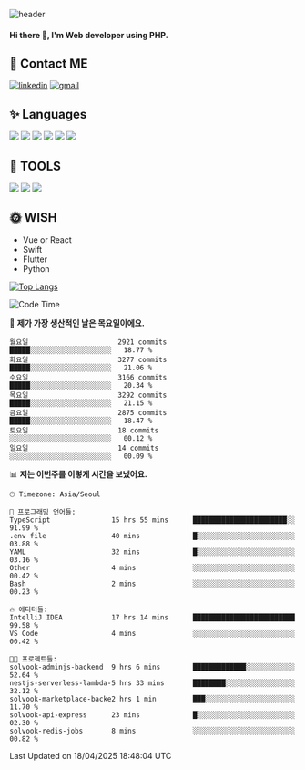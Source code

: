 ![header](https://capsule-render.vercel.app/api?type=waving&color=auto&height=300&section=header&text=Elin&fontSize=90&animation=twinkling)

#### Hi there 👋, I'm <b>Web developer</b> using PHP. ####

<!--
- 🔭 I’m currently working on Uniwill
- 🌱 I’m currently learning Vue or React or Python.
-->

<!---#### I am PHP developer --->

## 💌 Contact ME ###
[<img src='https://img.shields.io/badge/-EunjiKo-%230A66C2?style=flat-square&logo=LinkedIn&logoColor=white' alt='linkedin'>](https://www.linkedin.com/in/https://www.linkedin.com/in/eunji-ko-00a907164//)  [<img src='https://img.shields.io/badge/-einee214%40gmail.com-%23EA4335?style=flat-square&logo=Gmail&logoColor=white' alt='gmail'>](einee214@gmail.com)  


## ✨ Languages
<img src='https://img.shields.io/badge/-PHP-%23777BB4?style=for-the-badge&logo=PHP&logoColor=white'> <img src='https://img.shields.io/badge/-Laravel-%23FF2D20?style=for-the-badge&logo=Laravel&logoColor=white'> <img src='https://img.shields.io/badge/Jquery-%230769AD?style=for-the-badge&logo=Jquery&logoColor=white'> <img src='https://img.shields.io/badge/CSS3-%231572B6?style=for-the-badge&logo=CSS3&logoColor=white'> <img src='https://img.shields.io/badge/Bootstrap-%237952B3?style=for-the-badge&logo=Bootstrap&logoColor=white' > <img src='https://img.shields.io/badge/MySQL-%234479A1?style=for-the-badge&logo=MySQL&logoColor=white' >

## 🌷 TOOLS
<img src='https://img.shields.io/badge/PHPSTORM-%23000000?style=for-the-badge&logo=PhpStorm&logoColor=white' > <img src='https://img.shields.io/badge/GitLab-%23FCA121?style=for-the-badge&logo=GitLab&logoColor=white' > <img src='https://img.shields.io/badge/GitHub-%23181717?style=for-the-badge&logo=GitHub&logoColor=white'>


## 🌞 WISH
- Vue or React
- Swift
- Flutter
- Python


[![Top Langs](https://github-readme-stats.vercel.app/api/top-langs/?username=ein214&layout=compact)](https://github.com/anuraghazra/github-readme-stats)

<!--START_SECTION:waka-->
![Code Time](http://img.shields.io/badge/Code%20Time-4%2C170%20hrs%2012%20mins-blue)

📅 **제가 가장 생산적인 날은 목요일이에요.** 

```text
월요일                      2921 commits        █████░░░░░░░░░░░░░░░░░░░░   18.77 % 
화요일                      3277 commits        █████░░░░░░░░░░░░░░░░░░░░   21.06 % 
수요일                      3166 commits        █████░░░░░░░░░░░░░░░░░░░░   20.34 % 
목요일                      3292 commits        █████░░░░░░░░░░░░░░░░░░░░   21.15 % 
금요일                      2875 commits        █████░░░░░░░░░░░░░░░░░░░░   18.47 % 
토요일                      18 commits          ░░░░░░░░░░░░░░░░░░░░░░░░░   00.12 % 
일요일                      14 commits          ░░░░░░░░░░░░░░░░░░░░░░░░░   00.09 % 
```


📊 **저는 이번주를 이렇게 시간을 보냈어요.** 

```text
🕑︎ Timezone: Asia/Seoul

💬 프로그래밍 언어들: 
TypeScript               15 hrs 55 mins      ███████████████████████░░   91.99 % 
.env file                40 mins             █░░░░░░░░░░░░░░░░░░░░░░░░   03.88 % 
YAML                     32 mins             █░░░░░░░░░░░░░░░░░░░░░░░░   03.16 % 
Other                    4 mins              ░░░░░░░░░░░░░░░░░░░░░░░░░   00.42 % 
Bash                     2 mins              ░░░░░░░░░░░░░░░░░░░░░░░░░   00.23 % 

🔥 에디터들: 
IntelliJ IDEA            17 hrs 14 mins      █████████████████████████   99.58 % 
VS Code                  4 mins              ░░░░░░░░░░░░░░░░░░░░░░░░░   00.42 % 

🐱‍💻 프로젝트들: 
solvook-adminjs-backend  9 hrs 6 mins        █████████████░░░░░░░░░░░░   52.64 % 
nestjs-serverless-lambda-5 hrs 33 mins       ████████░░░░░░░░░░░░░░░░░   32.12 % 
solvook-marketplace-backe2 hrs 1 min         ███░░░░░░░░░░░░░░░░░░░░░░   11.70 % 
solvook-api-express      23 mins             █░░░░░░░░░░░░░░░░░░░░░░░░   02.30 % 
solvook-redis-jobs       8 mins              ░░░░░░░░░░░░░░░░░░░░░░░░░   00.82 % 
```


 Last Updated on 18/04/2025 18:48:04 UTC
<!--END_SECTION:waka-->

<!---![GitHub stats](https://github-readme-stats.vercel.app/api?username=ein214&show_icons=true&theme=dracula)  --->



